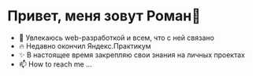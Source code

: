 Привет, меня зовут Роман👋
==========================
- 👀 Увлекаюсь web-разработкой и всем, что с ней связано
- 🔥 Недавно окончил Яндекс.Практикум
- ✨ В настоящее время закрепляю свои знания на личных проектах
- 📫 How to reach me ...

<!---
rvsverchkov/rvsverchkov is a ✨ special ✨ repository because its `README.md` (this file) appears on your GitHub profile.
You can click the Preview link to take a look at your changes.
--->
